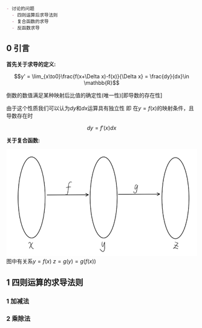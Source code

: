# 

```markdown
- 讨论的问题
  - 四则运算后求导法则
  - 复合函数的求导
  - 反函数求导
```

## 0 引言

**首先关于求导的定义:**

$$y' =  \lim_{x\to0}\frac{f(x+\Delta x)-f(x)}{\Delta x} = \frac{dy}{dx}\in \mathbb{R}$$

倒数的数值满足某种映射后比值的确定性(唯一性)[即导数的存在性]

由于这个性质我们可以认为$dy$和$dx$运算具有独立性
即
在$y = f(x)$的映射条件，且导数存在时

$$dy = f'(x)dx$$

**关于复合函数:**

![复合映射图](image.png)
图中有关系$y = f(x)$ $z = g(y) = g(f(x))$

## 1 四则运算的求导法则

### 1 加减法


### 2 乘除法

